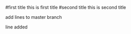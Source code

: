 #first title
this is first title
#second title 
this is second title 

add lines to master branch

line added